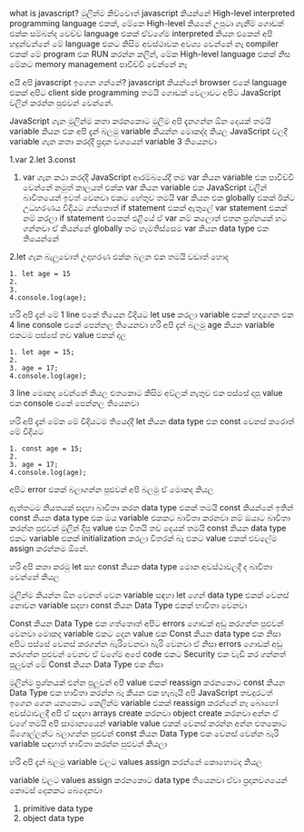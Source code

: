 what is javascript?
මුලින්ම කිව්වොත් javascript කියන්නේ High-level interpreted programming language එකක්,
මේකෙ  High-level  කියනේ උපුටා ගැනීම් ගොඩක් එක්ක සම්බන්ද වෙච්ච language එකක් ඒවගේම interpreted කියන එකෙන් අපි හදුන්වන්නේ මේ language එකට කිසිම අවස්ථාවක අවශ්‍ය වෙන්නේ නෑ compiler එකක් මේ program එක RUN කරන්න කලින්,
මේක High-level language එකක් නිස මේකට memory management පාවිච්චි වෙන්නේ නෑ

අයි අපි javascript ඉගෙන ගන්නේ?
javascript කියන්නේ browser එකේ language එකක් අපිට client side programming තමයි ගොඩක් වෙලාවට අපිට JavaScript වලින් කරන්න පුළුවන් වෙන්නේ.

JavaScript ගැන මුලින්ම කතා කරනකොට මුලිම අපි දැනගන්න ඕන දෙයක් තමයි variable කියන එක අපි දැන් බලමු variable කියන්න මොකද්ද කියල
JavaScript වලදී variable ගැන කතා කරද්දී ප්‍රදාන වශයෙන් variable 3 තියෙනවා

1.var
2.let
3.const

1. var ගැන කථා කරද්දී JavaScript ආරම්බයේදී තම var කියන variable එක පාවිච්චි වෙන්නේ නමුත් කාලයත් එක්ක var කියන variable එක JavaScript වලින් බාවිතයෙන් ඉවත් වෙනවා එකට හේතුව තමයි var කියන එක globally එකක් ඊක්ට උධහරණය විදියට ගත්තොත් if statement එකක් ඇතුලේ var statement එකක් නම් කරලා if statement  එකෙන් එළියේ ඒ var නම් කලොත් එතන ප්‍රශ්නයක් හට ගන්නවා ඒ කියන්නේ globally තම හැමතිස්සෙම var කියන data type එක තියෙන්නේ 

2.let ගැන බැලුවොත් උදාහරණ එක්ක බලන එක තමයි වඩාත් හොද

    1. let age = 15
    2.
    3.
    4.console.log(age);
    
හරි අපි දැන් මේ 1 line එකේ තියෙන විදියට let use කරලා variable එකක් හදාගෙන එක 4 line console එකේ පෙන්නල තියෙනවා
හරි අපි දැන් බලමු age කියන variable එකටම පස්සේ තව value එකක් දල

    1. let age = 15;
    2.
    3. age = 17;
    4.console.log(age);
    
3 line මොකද වෙන්නේ කියල එතකොට කිසිම අව්ලක් නැතුව එක පස්සේ දාපු value එක console එකේ පෙන්නල තියෙනවා
    
හරි අපි දැන් මේක මේ විදියටම තියෙද්දී let කියන data type එක const වෙනස් කරොත් මේ විදියට

    1. const age = 15;
    2.
    3. age = 17;
    4.console.log(age);
    
අපිට error එකක් බලාගන්න පුළුවන් අපි බලමු ඒ මොකද කියල

ඇත්තටම නියතයක් සදහා බාවිතා කරන data type එකක් තමයි const කියන්නේ ඉතින් const කියන data type එක ඔය variable එකකට බාවිතා කරනවා නම් ඔයාට බාවිතා කරන්න පුළුවන් මුලින් දීපු value එක විතයි තව දෙයක් තමයි const කියන data type  එකට variable එකක් initialization
කරලා විතරක් බෑ එකට value  එකක් එවලේම assign කරන්නම ඕනේ.

හරි අපි කතා කරමු let සහ const කියන data type මොන අවස්ථාවලදී ද බාවිතා වෙන්නේ කියල

මුලින්ම කියන්න ඕන වෙනත් වෙන variable සඳහා let ගෙන් data type එකක් වෙනස් නොවන variable සදහා const කියන Data Type එකක් භාවිතා වෙනවා

Const කියන Data Type එක ගත්තොත් අපිට errors ගොඩක් අඩු කරගන්න පුළුවන් වෙනවා මොකද variable එකට දෙන value එක Const කියන data type එක නිසා අපිට පස්සේ වෙනස් කරගන්න බැරිවෙනවා බැරි වෙනවා ඒ නිසා errors ගොඩක් අඩු කරගන්න පුළුවන් වෙනව ඒ වගේම අපේ code එකට Security එක වැඩි කර ගන්නත් පුලුවන් මේ Const කියන Data Type එක නිසා

මුලින්ම ප්‍රශ්නයක් එන්න පුලුවන් අපි value එකක් reassign කරනකොට const කියන Data Type එක භාවිතා කරන්න බෑ කියන එක හැබැයි අපි JavaScript තවදුරටත් ඉගෙන ගෙන යනකොට කෙලින්ම variable එකක් reassign කරන්නේ නෑ බොහෝ අවස්ථාවලදී අපි ඒ සඳහා arrays create කරනවා object create කරනවා අන්න ඒ වගේ තමයි අපි සාමාන්‍යයෙන් variable value එකක් වෙනස් කරන්න අන්න එතකොට ඕගොල්ලන්ට බලාගන්න පුළුවන් const කියන Data Type එක වෙනස් වෙන්න බැරි variable සඳහාත් භාවිතා කරන්න පුළුවන් කියලා

හරි අපි දැන් බලමු variable වලට values assign කරන්නේ කොහොමද කියල 

variable වලට values assign කරනකොට data type තියෙනවා ඒවා ප්‍රදානවශයෙන් කොටස් දෙකකට බෙදෙනවා

1. primitive data type
2. object data type
